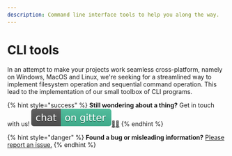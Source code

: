 ```yaml
---
description: Command line interface tools to help you along the way.
---
```


# CLI tools

In an attempt to make your projects work seamless cross-platform, namely on Windows, MacOS and Linux, we're seeking for a streamlined way to implement filesystem operation and sequential command operation. This lead to the implementation of our small toolbox of CLI programs.

{% hint style="success" %}
**Still wondering about a thing?** Get in touch with us! [![](../.gitbook/assets/gitter.svg)](https://gitter.im/springtype-official/springtype?utm_source=badge&utm_medium=badge&utm_campaign=pr-badge)[💬](https://emojipedia.org/speech-balloon/)[🤓](https://emojipedia.org/nerd-face/)
{% endhint %}

{% hint style="danger" %}
**Found a bug or misleading information?** [Please report an issue.](https://github.com/springtype-org/springtype/issues)
{% endhint %}

